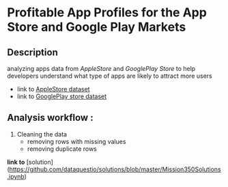 # Profitable App Profiles for the App Store and Google Play Markets
## Description
analyzing apps data from *AppleStore* and *GooglePlay Store* to help developers understand what type of apps are likely to attract more users
* link to [AppleStore dataset](https://www.kaggle.com/ramamet4/app-store-apple-data-set-10k-apps)
* link to [GooglePlay store dataset](https://www.kaggle.com/lava18/google-play-store-apps)
## Analysis workflow :
1. Cleaning the data
    * removing rows with missing values
    * removing duplicate rows

**link to** [solution] (https://github.com/dataquestio/solutions/blob/master/Mission350Solutions.ipynb)
